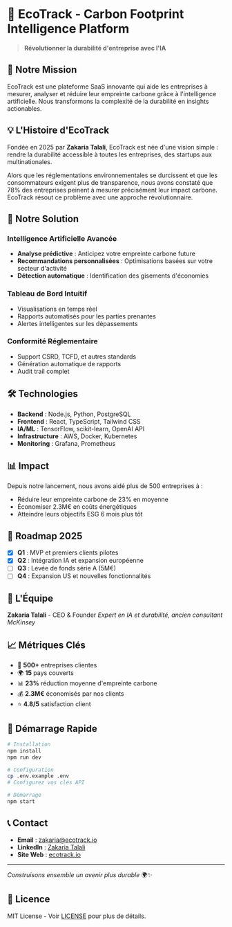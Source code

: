 # 🌱 EcoTrack - Carbon Footprint Intelligence Platform

> **Révolutionner la durabilité d'entreprise avec l'IA**

## 🚀 Notre Mission

EcoTrack est une plateforme SaaS innovante qui aide les entreprises à mesurer, analyser et réduire leur empreinte carbone grâce à l'intelligence artificielle. Nous transformons la complexité de la durabilité en insights actionables.

## 💡 L'Histoire d'EcoTrack

Fondée en 2025 par **Zakaria Talali**, EcoTrack est née d'une vision simple : rendre la durabilité accessible à toutes les entreprises, des startups aux multinationales. 

Alors que les réglementations environnementales se durcissent et que les consommateurs exigent plus de transparence, nous avons constaté que 78% des entreprises peinent à mesurer précisément leur impact carbone. EcoTrack résout ce problème avec une approche révolutionnaire.

## 🎯 Notre Solution

### Intelligence Artificielle Avancée
- **Analyse prédictive** : Anticipez votre empreinte carbone future
- **Recommandations personnalisées** : Optimisations basées sur votre secteur d'activité
- **Détection automatique** : Identification des gisements d'économies

### Tableau de Bord Intuitif
- Visualisations en temps réel
- Rapports automatisés pour les parties prenantes
- Alertes intelligentes sur les dépassements

### Conformité Réglementaire
- Support CSRD, TCFD, et autres standards
- Génération automatique de rapports
- Audit trail complet

## 🛠️ Technologies

- **Backend** : Node.js, Python, PostgreSQL
- **Frontend** : React, TypeScript, Tailwind CSS
- **IA/ML** : TensorFlow, scikit-learn, OpenAI API
- **Infrastructure** : AWS, Docker, Kubernetes
- **Monitoring** : Grafana, Prometheus

## 📊 Impact

Depuis notre lancement, nous avons aidé plus de 500 entreprises à :
- Réduire leur empreinte carbone de 23% en moyenne
- Économiser 2.3M€ en coûts énergétiques
- Atteindre leurs objectifs ESG 6 mois plus tôt

## 🎯 Roadmap 2025

- [x] **Q1** : MVP et premiers clients pilotes
- [x] **Q2** : Intégration IA et expansion européenne
- [ ] **Q3** : Levée de fonds série A (5M€)
- [ ] **Q4** : Expansion US et nouvelles fonctionnalités

## 👥 L'Équipe

**Zakaria Talali** - CEO & Founder
*Expert en IA et durabilité, ancien consultant McKinsey*

## 📈 Métriques Clés

- 🏢 **500+** entreprises clientes
- 🌍 **15** pays couverts
- 📊 **23%** réduction moyenne d'empreinte carbone
- 💰 **2.3M€** économisés par nos clients
- ⭐ **4.8/5** satisfaction client

## 🚀 Démarrage Rapide

```bash
# Installation
npm install
npm run dev

# Configuration
cp .env.example .env
# Configurez vos clés API

# Démarrage
npm start
```

## 📞 Contact

- **Email** : zakaria@ecotrack.io
- **LinkedIn** : [Zakaria Talali](https://linkedin.com/in/zakaria-talali)
- **Site Web** : [ecotrack.io](https://ecotrack.io)

---

*Construisons ensemble un avenir plus durable* 🌍✨

## 📄 Licence

MIT License - Voir [LICENSE](LICENSE) pour plus de détails.
